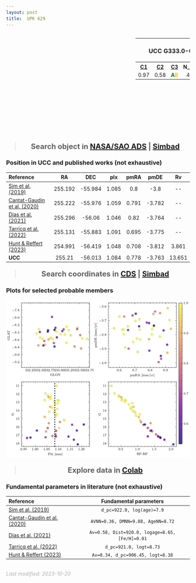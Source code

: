 ```yaml
---
layout: post
title:  UPK 629
---
```


<div style="display: flex; justify-content: space-between;">
 <div style="text-align: center;">
 <!-- Left block -->
 <div id="aladin-lite-div" style="width:355px;height:250px;"></div>
 <script type="text/javascript" src="https://aladin.cds.unistra.fr/AladinLite/api/v3/latest/aladin.js" charset="utf-8"></script>
 <script type="text/javascript">
   let aladin;
   A.init.then(() => {
      aladin = A.aladin('#aladin-lite-div', {survey: "P/DSS2/color", fov:0.703, target: "255.21 -56.013"});
   });
 </script>
</div>
<!-- Left block -->

<table style="text-align: center; width:355px;height:250px;">
  <!-- Row 1 (title) -->
  <tr>
    <td colspan="5"><h3>UCC G333.0-08.4</h3></td>
  </tr>
  <!-- Row 2 -->
  <tr>
    <th><a href="https://ucc.ar/faq#what-are-the-c1-c2-and-c3-parameters" title="Photometric class">C1</a></th>
    <th><a href="https://ucc.ar/faq#what-are-the-c1-c2-and-c3-parameters" title="Density class">C2</a></th>
    <th><a href="https://ucc.ar/faq#what-are-the-c1-c2-and-c3-parameters" title="Combined class">C3</a></th>
    <th><div title="Stars with membership probability >50%">N_50</div></th>
    <th><div title="Radius that contains half the members [arcmin]">r_50</div></th>
  </tr>
  <!-- Row 3 -->
  <tr>
    <td>0.97</td>
    <td>0.58</td>
    <td><span style="color: green; font-weight: bold;">A</span><span style="color: #FFC300; font-weight: bold;">B</span></td>
    <td>41</td>
    <td>21.1</td>
  </tr>
</table>
</div>

> <p style="text-align:center; font-weight: bold; font-size:20px">Search object in <a href="https://ui.adsabs.harvard.edu/search/q=%20collection%3Aastronomy%20body%3A%22UPK%20629%22&sort=date%20desc%2C%20bibcode%20desc&p_=0" target="_blank">NASA/SAO ADS</a> | <a href="https://simbad.cds.unistra.fr/simbad/sim-id-refs?Ident=upk629" target="_blank">Simbad</a></p>


### Position in UCC and published works (not exhaustive)

| Reference    | RA    | DEC   | plx  | pmRA  | pmDE   |  Rv  |
| :---         | :---: | :---: | :---: | :---: | :---: | :---: |
|[Sim et al. (2019)](https://ui.adsabs.harvard.edu/abs/2019JKAS...52..145S/abstract) | 255.192 | -55.984 | 1.085 | 0.8 | -3.8 | -- |
|[Cantat-Gaudin et al. (2020)](https://ui.adsabs.harvard.edu/abs/2020A%26A...640A...1C) | 255.222 | -55.976 | 1.059 | 0.791 | -3.782 | -- |
|[Dias et al. (2021)](https://ui.adsabs.harvard.edu/abs/2021MNRAS.504..356D) | 255.296 | -56.06 | 1.046 | 0.82 | -3.764 | -- |
|[Tarricq et al. (2022)](https://ui.adsabs.harvard.edu/abs/2022A%26A...659A..59T/abstract) | 255.131 | -55.883 | 1.091 | 0.695 | -3.775 | -- |
|[Hunt & Reffert (2023)](https://ui.adsabs.harvard.edu/abs/2023arXiv230313424H/abstract) | 254.991 | -56.419 | 1.048 | 0.708 | -3.812 | 3.861 |
| **UCC** |255.21 | -56.013 | 1.084 | 0.778 | -3.763 | 13.651 |

> <p style="text-align:center; font-weight: bold; font-size:20px">Search coordinates in <a href="https://cdsportal.u-strasbg.fr/?target=255.21,-56.013" target="_blank">CDS</a> | <a href="https://simbad.cds.unistra.fr/mobile/object_list.html?coord=255.21%20-56.013&output=json&radius=5&userEntry=upk629" target="_blank">Simbad</a></p>

### Plots for selected probable members

![CLUSTER](https://raw.githubusercontent.com/ucc23/Q4N/main/plots/upk629.webp)


> <p style="text-align:center; font-weight: bold; font-size:20px">Explore data in <a href="https://colab.research.google.com/github/UCC23/Q4N/blob/master/notebooks/upk629.ipynb" target="_blank">Colab</a></p>


### Fundamental parameters in literature (not exhaustive)

| Reference |  Fundamental parameters |
| :---         |     :---:      |
| [Sim et al. (2019)](https://ui.adsabs.harvard.edu/abs/2019JKAS...52..145S/abstract) | `d_pc=922.0, log(age)=7.9` |
| [Cantat-Gaudin et al. (2020)](https://ui.adsabs.harvard.edu/abs/2020A%26A...640A...1C) | `AVNN=0.36, DMNN=9.88, AgeNN=8.72` |
| [Dias et al. (2021)](https://ui.adsabs.harvard.edu/abs/2021MNRAS.504..356D) | `Av=0.58, Dist=920.0, logage=8.65, [Fe/H]=0.01` |
| [Tarricq et al. (2022)](https://ui.adsabs.harvard.edu/abs/2022A%26A...659A..59T/abstract) | `d_pc=921.0, logt=8.73` |
| [Hunt & Reffert (2023)](https://ui.adsabs.harvard.edu/abs/2023arXiv230313424H/abstract) | `Av=0.34, d_pc=906.45, logt=8.38` |

<br>
<font color="b3b1b1"><i>Last modified: 2023-10-20</i></font>
